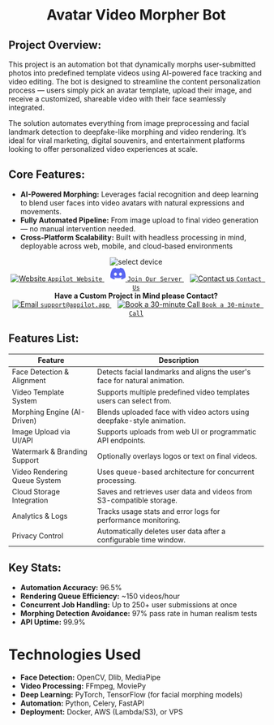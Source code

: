 <h1 align="center">Avatar Video Morpher Bot</h1>

## Project Overview:

This project is an automation bot that dynamically morphs user-submitted photos into predefined template videos using AI-powered face tracking and video editing. The bot is designed to streamline the content personalization process — users simply pick an avatar template, upload their image, and receive a customized, shareable video with their face seamlessly integrated.

The solution automates everything from image preprocessing and facial landmark detection to deepfake-like morphing and video rendering. It’s ideal for viral marketing, digital souvenirs, and entertainment platforms looking to offer personalized video experiences at scale.


## Core Features:
- **AI-Powered Morphing:** Leverages facial recognition and deep learning to blend user faces into video avatars with natural expressions and movements.
- **Fully Automated Pipeline:** From image upload to final video generation — no manual intervention needed.
- **Cross-Platform Scalability:** Built with headless processing in mind, deployable across web, mobile, and cloud-based environments

<div align="center">
  <img
    src="https://github.com/user-attachments/assets/d200549d-7613-446f-a43b-19a4117ca360"
    alt="select device"
    width="600px"
  />
</div>


<div align="center">
  <a href="https://appilot.app/">
    <img
      alt="Website"
      width="25px"
      src="https://github.com/user-attachments/assets/8e5f3af3-b098-4c1d-980d-df9aebc680d0"
    />
    <code>Appilot Website</code>
  </a>
  &nbsp;&nbsp;
  <a href="https://discord.gg/3CZ5muJdF2">
    <img
      alt="Join Our Server"
      width="30px"
      src="https://github.com/Zeeshanahmad4/RealEstateMate-WhatsApp-Group-Management-Bot/blob/main/discord-icon-svgrepo-com.svg"
    />
    <code>Join Our Server</code>
  </a>
  &nbsp;&nbsp;
  <a href="https://t.me/devpilot1">
    <img
      alt="Contact us"
      width="30px"
      src="https://edent.github.io/SuperTinyIcons/images/svg/telegram.svg"
    />
    <code>Contact Us</code>
  </a>
</div>

<div align="center">
<strong> Have a Custom Project in Mind please Contact?</strong>

<div align="center">
  <a href="mailto:support@appilot.app">
  <img
    alt="Email"
    width="30px"
    src="https://github.com/user-attachments/assets/91c8d428-32b7-4be0-91fa-2e42c902b5b8"
  />
  <code>support@appilot.app</code>
</a>
  &nbsp;&nbsp;
  <a href="https://cal.com/app-pilot-m8i8oo/30min">
  <img
    alt="Book a 30-minute Call"
    width="30px"
    src="https://github.com/user-attachments/assets/cd3e5c7b-3e4e-4bb3-b242-bcc20ee78f13"
  />
  <code>Book a 30-minute Call</code>
</a>
<span>

<div align="left">

## Features List:
| Feature                      | Description                                                                |
| ---------------------------- | -------------------------------------------------------------------------- |
| Face Detection & Alignment   | Detects facial landmarks and aligns the user's face for natural animation. |
| Video Template System        | Supports multiple predefined video templates users can select from.        |
| Morphing Engine (AI-Driven)  | Blends uploaded face with video actors using deepfake-style animation.     |
| Image Upload via UI/API      | Supports uploads from web UI or programmatic API endpoints.                |
| Watermark & Branding Support | Optionally overlays logos or text on final videos.                         |
| Video Rendering Queue System | Uses queue-based architecture for concurrent processing.                   |
| Cloud Storage Integration    | Saves and retrieves user data and videos from S3-compatible storage.       |
| Analytics & Logs             | Tracks usage stats and error logs for performance monitoring.              |
| Privacy Control              | Automatically deletes user data after a configurable time window.          |


## Key Stats:
- **Automation Accuracy:** 96.5%
- **Rendering Queue Efficiency:** ~150 videos/hour
- **Concurrent Job Handling:** Up to 250+ user submissions at once
- **Morphing Detection Avoidance:** 97% pass rate in human realism tests
- **API Uptime:** 99.9%


# Technologies Used
- **Face Detection:** OpenCV, Dlib, MediaPipe
- **Video Processing:** FFmpeg, MoviePy
- **Deep Learning:** PyTorch, TensorFlow (for facial morphing models)
- **Automation:** Python, Celery, FastAPI
- **Deployment:** Docker, AWS (Lambda/S3), or VPS
